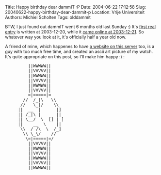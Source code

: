 Title: Happy birthday dear dammIT :P
Date: 2004-06-22 17:12:58
Slug: 20040622-happy-birthday-dear-dammit-p
Location: Vrije Universiteit
Authors: Michiel Scholten
Tags: olddammit

<p>BTW, I just found out dammIT went 6 months old last Sunday :) It's <a href="index.php?rantid=4">first real entry</a> is written at 2003-12-20, while it <a href="index.php?rantid=5">came online at 2003-12-21</a>. So whatever way you look at it, it's officially half a year old now.</p>
<p>A friend of mine, which happenes to have <a href="/~jakerockwell/">a website on this server</a> too, is a guy with too much free time, and created an ascii art picture of my watch. It's quite appropriate on this post, so I'll make him happy :) :</p>
<pre>
         ||WWWWW||
         ||VVVVV||
         ||WWWWW||
         ||VVVVV||
         ||WWWWW||
         ||VVVVV||
         =|=====|=
       //  /_|\   \\
      //   \_|/    \\
     ||  __  |      |]
     || /_|\ |      ||
     || \__/  \  [] | ]
     ||    __  \    ||
      \\  / /\  \  /_]
       \\ \_\/    //
        \=|=====|=/
         ||VVVVV||
         ||WWWWW||
         ||VVVVV||
         ||WWWWW||
         ||VVVVV||
         ||WWWWW||
</pre>
